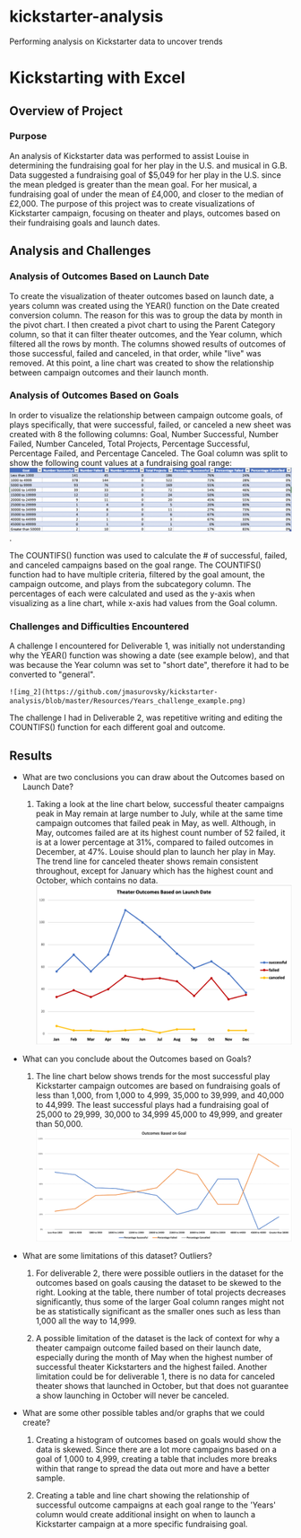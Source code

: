 # kickstarter-analysis
Performing analysis on Kickstarter data to uncover trends

# Kickstarting with Excel

## Overview of Project

### Purpose

An analysis of Kickstarter data was performed to assist Louise in determining the fundraising goal for her play in the U.S. and musical in G.B. Data suggested a fundraising goal of $5,049 for her play in the U.S. since the mean pledged is greater than the mean goal. For her musical, a fundraising goal of under the mean of £4,000, and closer to the median of £2,000. The purpose of this project was to create visualizations of Kickstarter campaign, focusing on theater and plays, outcomes based on their fundraising goals and launch dates. 


## Analysis and Challenges

### Analysis of Outcomes Based on Launch Date

To create the visualization of theater outcomes based on launch date, a years column was created using the YEAR() function on the Date created conversion column. The reason for this was to group the data by month in the pivot chart. I then created a pivot chart to  using the Parent Category column, so that it can filter theater outcomes, and the Year column, which filtered all the rows by month. The columns showed results of outcomes of those successful, failed and canceled, in that order, while "live" was removed. At this point, a line chart was created to show the relationship between campaign outcomes and their launch month.


### Analysis of Outcomes Based on Goals

In order to visualize the relationship between campaign outcome goals, of plays specifically, that were successful, failed, or canceled a new sheet was created with 8 the following columns: Goal, Number Successful, Number Failed, Number Canceled, Total Projects, Percentage Successful, Percentage Failed, and Percentage Canceled. The Goal column was split to show the following count values at a fundraising goal range: 
	![img_1](https://github.com/jmasurovsky/kickstarter-analysis/blob/master/Resources/Outcomes_Based_on_Goals_Table.png). 

The COUNTIFS() function was used to calculate the # of successful, failed, and canceled campaigns based on the goal range. The COUNTIFS() function had to have multiple criteria, filtered by the goal amount, the campaign outcome, and plays from the subcategory column. The percentages of each were calculated and used as the y-axis when visualizing as a line chart, while x-axis had values from the Goal column.


### Challenges and Difficulties Encountered

A challenge I encountered for Deliverable 1, was initially not understanding why the YEAR() function was showing a date (see example below), and that was because the Year column was set to "short date", therefore it had to be converted to "general". 
	
	![img_2](https://github.com/jmasurovsky/kickstarter-analysis/blob/master/Resources/Years_challenge_example.png)


The challenge I had in Deliverable 2, was repetitive writing and editing the COUNTIFS() function for each different goal and outcome.  


## Results

- What are two conclusions you can draw about the Outcomes based on Launch Date?

	1. Taking a look at the line chart below, successful theater campaigns peak in May remain at large number to July, while at the same time campaign outcomes that failed peak in May, as well. Although, in May, outcomes failed are at its highest count number of 52 failed, it is at a lower percentage at 31%, compared to failed outcomes in December, at 47%. Louise should plan to launch her play in May. The trend line for canceled theater shows remain consistent throughout, except for January which has the highest count and October, which contains no data.
	![img_3](https://github.com/jmasurovsky/kickstarter-analysis/blob/master/Resources/Theater_Outcomes_vs_Launch.png)



- What can you conclude about the Outcomes based on Goals?

	1. The line chart below shows trends for the most successful play Kickstarter campaign outcomes are based on fundraising goals of less than 1,000, from 1,000 to 4,999, 35,000 to 39,999, and 40,000 to 44,999. The least successful plays had a fundraising goal of 25,000 to 29,999, 30,000 to 34,999 45,000 to 49,999, and greater than 50,000.
	![img_4](https://github.com/jmasurovsky/kickstarter-analysis/blob/master/Resources/Outcomes_vs_Goals.png)


- What are some limitations of this dataset?
Outliers?

	1. For deliverable 2, there were possible outliers in the dataset for the outcomes based on goals causing the dataset to be skewed to the right. Looking at the table, there number of total projects decreases significantly, thus some of the larger Goal column ranges might not be as statistically significant as the smaller ones such as less than 1,000 all the way to 14,999.

	2. A possible limitation of the dataset is the lack of context for why a theater campaign outcome failed based on their launch date, especially during the month of May when the highest number of successful theater Kickstarters and the highest failed. Another limitation could be for deliverable 1, there is no data for canceled theater shows that launched in October, but that does not guarantee a show launching in October will never be canceled.


- What are some other possible tables and/or graphs that we could create?
	
	1. Creating a histogram of outcomes based on goals would show the data is skewed. Since there are a lot more campaigns based on a goal of 1,000 to 4,999, creating a table that includes more breaks within that range to spread the data out more and have a better sample. 

	2. Creating a table and line chart showing the relationship of successful outcome campaigns at each goal range to the 'Years' column would create additional insight on when to launch a Kickstarter campaign at a more specific fundraising goal.



